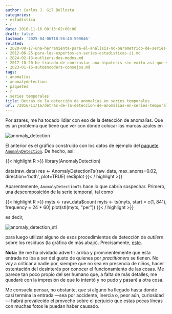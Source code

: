 ```yaml
---
author: Carlos J. Gil Bellosta
categories:
- estadística
- r
date: 2016-11-16 08:13:02+00:00
draft: false
lastmod: '2025-04-06T18:56:40.590646'
related:
- 2020-09-17-una-herramienta-para-el-analisis-no-parametrico-de-series-temporales.md
- 2012-06-25-para-los-expertos-en-series-estadisticas-ii.md
- 2024-02-13-outliers-dos-modos.md
- 2017-10-20-he-tratado-de-contrastar-una-hipotesis-sin-exito-asi-que-solo-publico-el-subproducto.md
- 2023-01-16-autoencoders-consejos.md
tags:
- anomalías
- anomalydetection
- paquetes
- r
- series temporales
title: Detrás de la detección de anomalías en series temporales
url: /2016/11/16/detras-de-la-deteccion-de-anomalias-en-series-temporales/
---
```


Por azares, me ha tocado lidiar con eso de la detección de anomalías. Que es un problema que tiene que ver con dónde colocar las marcas azules en

![anomaly_detection](/wp-uploads/2016/11/anomaly_detection.png#center)

El anterior es el gráfico construido con los datos de ejemplo del [paquete `AnomalyDetection`](https://github.com/twitter/AnomalyDetection). De hecho, así:

{{< highlight R >}}
library(AnomalyDetection)

data(raw_data)
res <- AnomalyDetectionTs(raw_data,
    max_anoms=0.02,
    direction='both', plot=TRUE)
res$plot
{{< / highlight >}}

Aparentemente, `AnomalyDetectionTs` hace lo que cabría sospechar. Primero, una descomposición de la serie temporal, tal como

{{< highlight R >}}
myts <- raw_data$count
myts <- ts(myts, start = c(1, 841), frequency = 24 * 60)
plot(stl(myts, "per"))
{{< / highlight >}}

es decir,

![anomaly_detection_stl](/wp-uploads/2016/11/anomaly_detection_stl.png#center)

para luego utilizar alguno de esos procedimientos de detección de _outliers_ sobre los residuos (la gráfica de más abajo). Precisamente, [este](http://www.itl.nist.gov/div898/handbook/eda/section3/eda35h3.htm).

**Nota:** Se me ha olvidado advertir arriba y prominentemente que esta entrada no iba a ser del gusto de quienes por _practitioners_ se tienen. No voy a criticar a nadie por, siempre que no sea en presencia de niños, hacer ostentación del desinterés por conocer el funcionamiento de las cosas. Me parece tan poco propio del ser humano que, a falta de más detalles, me quedaré con la impresión de que lo intentó y no pudo y pasaré a otra cosa.

Me consuela pensar, no obstante, que si alguno ha llegado hasta donde casi termina la entrada —sea por accidente, inercia o, peor aún, curiosidad— habrá prevalecido el provecho sobre el perjuicio que estas pocas líneas con muchas fotos le puedan haber causado.